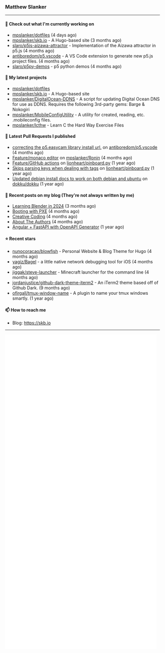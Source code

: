 ### Matthew Slanker
---
#### 👷 Check out what I'm currently working on

- [mpslanker/dotfiles](https://github.com/mpslanker/dotfiles) (4 days ago)
- [mpslanker/skb.io](https://github.com/mpslanker/skb.io) - A Hugo-based site (3 months ago)
- [slaro/p5js-aizawa-attractor](https://github.com/slaro/p5js-aizawa-attractor) - Implementation of the Aizawa attractor in p5.js (4 months ago)
- [antiboredom/p5.vscode](https://github.com/antiboredom/p5.vscode) - A VS Code extension to generate new p5.js project files. (4 months ago)
- [slaro/p5py-demos](https://github.com/slaro/p5py-demos) - p5 python demos (4 months ago)

#### 🌱 My latest projects

- [mpslanker/dotfiles](https://github.com/mpslanker/dotfiles)
- [mpslanker/skb.io](https://github.com/mpslanker/skb.io) - A Hugo-based site
- [mpslanker/DigitalOcean-DDNS](https://github.com/mpslanker/DigitalOcean-DDNS) - A script for updating Digital Ocean DNS for use as DDNS.  Requires the following 3rd-party gems: Barge &amp; Nokogiri
- [mpslanker/MobileConfigUtility](https://github.com/mpslanker/MobileConfigUtility) - A utility for created, reading, etc. .mobileconfig files.
- [mpslanker/lcthw](https://github.com/mpslanker/lcthw) - Learn C the Hard Way Exercise Files

#### 🔨 Latest Pull Requests I published

- [correcting the p5.easycam library install url.](https://github.com/antiboredom/p5.vscode/pull/62) on [antiboredom/p5.vscode](https://github.com/antiboredom/p5.vscode) (4 months ago)
- [Feature/monaco editor](https://github.com/mpslanker/Ronin/pull/1) on [mpslanker/Ronin](https://github.com/mpslanker/Ronin) (4 months ago)
- [Feature/GitHub actions](https://github.com/lionheart/pinboard.py/pull/30) on [lionheart/pinboard.py](https://github.com/lionheart/pinboard.py) (1 year ago)
- [Skips parsing keys when dealing with tags](https://github.com/lionheart/pinboard.py/pull/28) on [lionheart/pinboard.py](https://github.com/lionheart/pinboard.py) (1 year ago)
- [Updated debian install docs to work on both debian and ubuntu](https://github.com/dokku/dokku/pull/5658) on [dokku/dokku](https://github.com/dokku/dokku) (1 year ago)

#### 📜 Recent posts on my blog (They're not always written by me) 

- [Learning Blender in 2024](https://skb.io/posts/blender-getting-started/) (3 months ago)
- [Booting with PXE](https://skb.io/posts/booting-with-pxe/) (4 months ago)
- [Creative Coding](https://skb.io/posts/generative-art/) (4 months ago)
- [About The Authors](https://skb.io/about/) (4 months ago)
- [Angular &#43; FastAPI with OpenAPI Generator](https://skb.io/posts/ng&#43;fastapi/) (1 year ago)

#### ⭐ Recent stars

- [nunocoracao/blowfish](https://github.com/nunocoracao/blowfish) - Personal Website &amp; Blog Theme for Hugo (4 months ago)
- [yagiz/Bagel](https://github.com/yagiz/Bagel) - a little native network debugging tool for iOS (4 months ago)
- [jiggak/steve-launcher](https://github.com/jiggak/steve-launcher) - Minecraft launcher for the command line (4 months ago)
- [jordanjustice/github-dark-theme-iterm2](https://github.com/jordanjustice/github-dark-theme-iterm2) - An iTerm2 theme based off of Github Dark. (9 months ago)
- [ofirgall/tmux-window-name](https://github.com/ofirgall/tmux-window-name) - A plugin to name your tmux windows smartly. (1 year ago)

#### 📫 How to reach me
- Blog: https://skb.io
---
<img src="https://raw.githubusercontent.com/mpslanker/mpslanker/main/github-metrics.svg">
